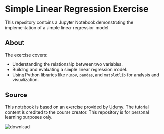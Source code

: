# Simple Linear Regression Exercise

This repository contains a Jupyter Notebook demonstrating the implementation of a simple linear regression model.

## About
The exercise covers:
- Understanding the relationship between two variables.
- Building and evaluating a simple linear regression model.
- Using Python libraries like `numpy`, `pandas`, and `matplotlib` for analysis and visualization.

## Source
This notebook is based on an exercise provided by [Udemy](https://www.udemy.com/). The tutorial content is credited to the course creator. This repository is for personal learning purposes only.


![download](https://github.com/user-attachments/assets/6ca95b8a-d26c-468c-9667-09c0ac70765b)
